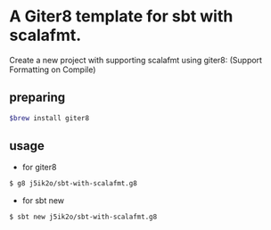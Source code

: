 # A Giter8 template for sbt with scalafmt.

Create a new project with supporting scalafmt using giter8:
(Support Formatting on Compile)

## preparing

```sh
$brew install giter8
```

## usage

- for giter8

```sh
$ g8 j5ik2o/sbt-with-scalafmt.g8
```

- for sbt new

```sh
$ sbt new j5ik2o/sbt-with-scalafmt.g8
```
